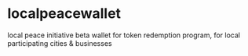 # localpeacewallet
local peace initiative beta wallet for token redemption program, for local participating cities &amp; businesses
